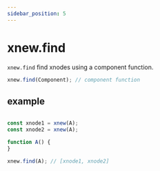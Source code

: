 ```yaml
---
sidebar_position: 5
---
```


# xnew.find
`xnew.find` find xnodes using a component function.

```js
xnew.find(Component); // component function
```

## example
```js

const xnode1 = xnew(A);
const xnode2 = xnew(A);

function A() {
}

xnew.find(A); // [xnode1, xnode2]        

```
